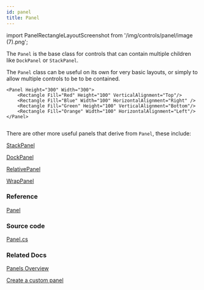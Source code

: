 ```yaml
---
id: panel
title: Panel
---
```


import PanelRectangleLayoutScreenshot from '/img/controls/panel/image (7).png';

The `Panel` is the base class for controls that can contain multiple children like `DockPanel` or `StackPanel`.

The `Panel` class can be useful on its own for very basic layouts, or simply to allow multiple controls to be to be contained.

```markup
<Panel Height="300" Width="300">
    <Rectangle Fill="Red" Height="100" VerticalAlignment="Top"/>
    <Rectangle Fill="Blue" Width="100" HorizontalAlignment="Right" />
    <Rectangle Fill="Green" Height="100" VerticalAlignment="Bottom"/>
    <Rectangle Fill="Orange" Width="100" HorizontalAlignment="Left"/>
</Panel>
```

<img className="center" src={PanelRectangleLayoutScreenshot} alt="" />

There are other more useful panels that derive from `Panel`, these include:

[StackPanel](./stackpanel)

[DockPanel](./dockpanel)

[RelativePanel](./relativepanel)

[WrapPanel](./wrappanel)

### Reference

[Panel](http://reference.avaloniaui.net/api/Avalonia.Controls/Panel/)

### Source code

[Panel.cs](https://github.com/AvaloniaUI/Avalonia/blob/master/src/Avalonia.Controls/Panel.cs)

### Related Docs

[Panels Overview](../layout/panels-overview)

[Create a custom panel](../layout/create-a-custom-panel)


